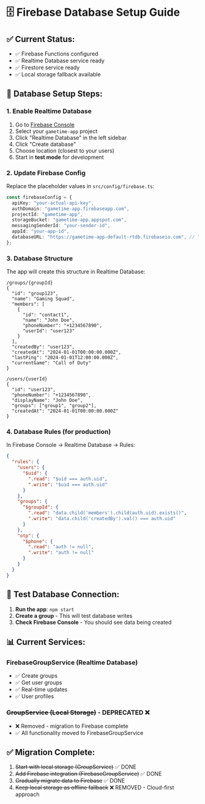 # 🗄️ Firebase Database Setup Guide

## ✅ Current Status:
- ✅ Firebase Functions configured
- ✅ Realtime Database service ready
- ✅ Firestore service ready
- ✅ Local storage fallback available

## 🔧 Database Setup Steps:

### 1. Enable Realtime Database
1. Go to [Firebase Console](https://console.firebase.google.com/)
2. Select your `gametime-app` project
3. Click "Realtime Database" in the left sidebar
4. Click "Create database"
5. Choose location (closest to your users)
6. Start in **test mode** for development

### 2. Update Firebase Config
Replace the placeholder values in `src/config/firebase.ts`:

```typescript
const firebaseConfig = {
  apiKey: "your-actual-api-key",
  authDomain: "gametime-app.firebaseapp.com",
  projectId: "gametime-app",
  storageBucket: "gametime-app.appspot.com",
  messagingSenderId: "your-sender-id",
  appId: "your-app-id",
  databaseURL: "https://gametime-app-default-rtdb.firebaseio.com", // Your actual URL
};
```

### 3. Database Structure
The app will create this structure in Realtime Database:

```
/groups/{groupId}
{
  "id": "group123",
  "name": "Gaming Squad",
  "members": [
    {
      "id": "contact1",
      "name": "John Doe",
      "phoneNumber": "+1234567890",
      "userId": "user123"
    }
  ],
  "createdBy": "user123",
  "createdAt": "2024-01-01T00:00:00.000Z",
  "lastPing": "2024-01-01T12:00:00.000Z",
  "currentGame": "Call of Duty"
}

/users/{userId}
{
  "id": "user123",
  "phoneNumber": "+1234567890",
  "displayName": "John Doe",
  "groups": ["group1", "group2"],
  "createdAt": "2024-01-01T00:00:00.000Z"
}
```

### 4. Database Rules (for production)
In Firebase Console → Realtime Database → Rules:

```json
{
  "rules": {
    "users": {
      "$uid": {
        ".read": "$uid === auth.uid",
        ".write": "$uid === auth.uid"
      }
    },
    "groups": {
      "$groupId": {
        ".read": "data.child('members').child(auth.uid).exists()",
        ".write": "data.child('createdBy').val() === auth.uid"
      }
    },
    "otp": {
      "$phone": {
        ".read": "auth != null",
        ".write": "auth != null"
      }
    }
  }
}
```

## 🚀 Test Database Connection:

1. **Run the app**: `npm start`
2. **Create a group** - This will test database writes
3. **Check Firebase Console** - You should see data being created

## 📊 Current Services:

### FirebaseGroupService (Realtime Database)
- ✅ Create groups
- ✅ Get user groups
- ✅ Real-time updates
- ✅ User profiles

### ~~GroupService (Local Storage)~~ - DEPRECATED ❌
- ❌ Removed - migration to Firebase complete
- ✅ All functionality moved to FirebaseGroupService

## ✅ Migration Complete:
1. ~~Start with local storage (GroupService)~~ ✅ DONE
2. ~~Add Firebase integration (FirebaseGroupService)~~ ✅ DONE  
3. ~~Gradually migrate data to Firebase~~ ✅ DONE
4. ~~Keep local storage as offline fallback~~ ❌ REMOVED - Cloud-first approach 